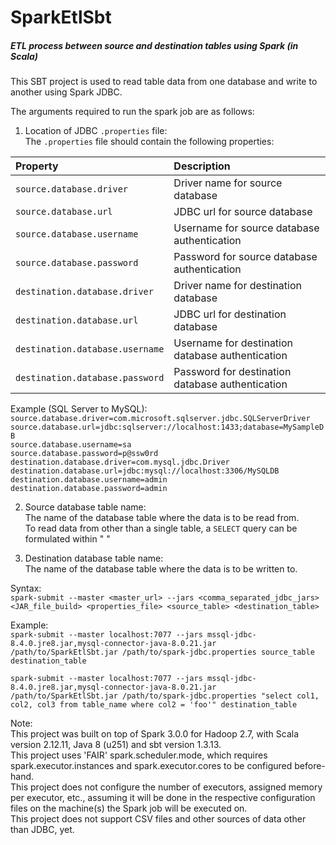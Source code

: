 # SparkEtlSbt  
##### ETL process between source and destination tables using Spark (in Scala)  
  
This SBT project is used to read table data from one database and write to another using Spark JDBC.  
  
The arguments required to run the spark job are as follows:  
1) Location of JDBC `.properties` file:  
The `.properties` file should contain the following properties:  
  
| Property                              | Description                                        |  
| :------------------------------------ | :------------------------------------------------- |  
| `source.database.driver`              | Driver name for source database                    |  
| `source.database.url`                 | JDBC url for source database                       |  
| `source.database.username`            | Username for source database authentication        |  
| `source.database.password`            | Password for source database authentication        |  
| `destination.database.driver`         | Driver name for destination database               |  
| `destination.database.url`            | JDBC url for destination database                  |  
| `destination.database.username`       | Username for destination database authentication   |  
| `destination.database.password`       | Password for destination database authentication   |  

Example (SQL Server to MySQL):  
`source.database.driver=com.microsoft.sqlserver.jdbc.SQLServerDriver`  
`source.database.url=jdbc:sqlserver://localhost:1433;database=MySampleDB`  
`source.database.username=sa`  
`source.database.password=p@ssw0rd`  
`destination.database.driver=com.mysql.jdbc.Driver`  
`destination.database.url=jdbc:mysql://localhost:3306/MySQLDB`  
`destination.database.username=admin`  
`destination.database.password=admin`  
  
2) Source database table name:  
The name of the database table where the data is to be read from.  
To read data from other than a single table, a `SELECT` query can be formulated within " "  
  
3) Destination database table name:  
The name of the database table where the data is to be written to.  
  
Syntax:  
`spark-submit --master <master_url> --jars <comma_separated_jdbc_jars> <JAR_file_build> <properties_file> <source_table> <destination_table>`  
  
Example:  
`spark-submit --master localhost:7077 --jars mssql-jdbc-8.4.0.jre8.jar,mysql-connector-java-8.0.21.jar /path/to/SparkEtlSbt.jar /path/to/spark-jdbc.properties source_table destination_table`  
  
`spark-submit --master localhost:7077 --jars mssql-jdbc-8.4.0.jre8.jar,mysql-connector-java-8.0.21.jar /path/to/SparkEtlSbt.jar /path/to/spark-jdbc.properties "select col1, col2, col3 from table_name where col2 = 'foo'" destination_table`  
  
Note:  
This project was built on top of Spark 3.0.0 for Hadoop 2.7, with Scala version 2.12.11, Java 8 (u251) and sbt version 1.3.13.  
This project uses 'FAIR' spark.scheduler.mode, which requires spark.executor.instances and spark.executor.cores to be configured before-hand.  
This project does not configure the number of executors, assigned memory per executor, etc., assuming it will be done in the respective configuration files on the machine(s) the Spark job will be executed on.  
This project does not support CSV files and other sources of data other than JDBC, yet.  
